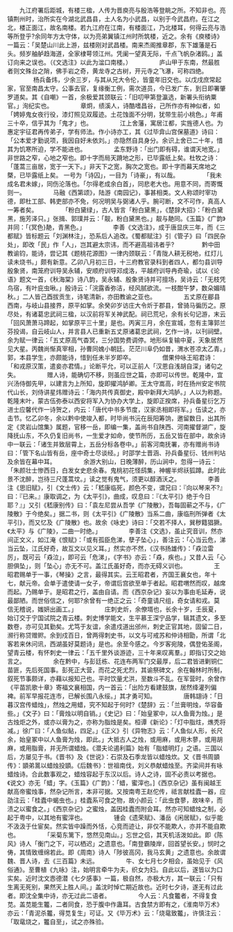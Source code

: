 <!-- { "loadSidebar": true } -->
　　九江府署后距城，有楼三楹，人传为晋庾亮与殷浩等登眺之所。不知非也。亮镇荆州时，治所实在今湖北武昌县，土人名为小武昌，以别于今武昌府。在江之北，楼正面江，故名南楼。若九江府在江南，有楼面江，乃北楼耳，何得云亮与浩等所登乎?余同年方太守体，以为亮弟翼镇江州时所筑楼，近之。余有《庾楼诗》一篇云：「吴楚山川此上游，兹楼刚对武昌楼。南来杰阁推章郡，东下雄藩是石头。频岁舳舻趋海道，全家棣萼领江州。凭阑一望真无际，千点飞帆杂渚鸥。」盖订向来之误也。（《文选注》以此为湓口南楼。） 
　　
　　庐山甲于东南，然最胜者则文殊台之陗，佛手岩之奇，黄龙寺之古树，开元寺之飞瀑，可称四绝。 
　　
　　杨兵备炜，少余三岁，与其从兄大令伦，皆童年旧交也。以戊戌庶常起家，官至南昌太守。公事去官，复缘衡工例，需次道员，今已发广东，到日即署肇罗道矣。其《自嘲》一首，余极爱其颈联云：「旧叨甲第登瀛选，新署头衔纳粟官。」洵纪实也。 
　　
　　章炯，绩溪人，诗酷嗜昌谷，己所作亦有神似者，如「娉婷鬼女夜行役，漆灯照见双履迹。土花蚀面不分明，犹带生前小桃色。」年甫三十卒，信乎其为「鬼才」也。 
　　
　　江上舍藩，寓居江都，实旌德人也。为惠定宇征君再传弟子，学有师法。作小诗亦工，其《过毕弇山宫保墓道》诗曰：「公本爱才勤说项，我因自好未依刘。」亦隐然自具身分。余识上舍已二十年，惜其为饥寒所迫，学不能进也。 
　　
　　孟东野诗：「出门即有碍，谁谓天地宽。」非世路之窄，心地之窄也。即十字而局天蹐地之形，已毕露纸上矣。杜牧之诗：「蓬蒿三亩居，宽于一天下。」非天下之宽，胸次之宽也。即十字而幕天席地之槩，已毕露纸上矣。 一号为「诗囚」，一目为「诗豪」，有以哉。 
　　
　　「我未成名君未嫁」，同伤沦落也。「尔得老成余白首」，同悲老大也。用意不同，而寄慨则一。 
　　
　　马融《西第颂》，陆游《南园记》，事甚相类。文人称颂时宰功德，即杜工部、韩吏部亦不免，何况明吴与弼诸人乎。腕可断，文不可作，真高人一筹者矣。 
　　
　　「粉白黛绿」，古人皆言「粉白黛黑」，《楚辞大招》：「粉白黛黑，施芳泽只。」张揖、郭璞并云：「靓，粉白黛黑也。」靓与靘同。《玉篇》《广韵》并同：「{冥色}靘，青黑色。」 
　　
　　李善《文选注》，成于唐显庆三年，而《三都赋》皆标题云「刘渊林注」，恐系后人追改。《蜀都赋注》引《管子》曰「四民杂处」，即改「民」作「人」，岂其避太宗讳，而不避高祖讳者乎? 
　　
　　黔中田教谕钧，能诗，尝记其《题桃花源图》一律内颈联云：「青陇人耕无税地，红灯儿读未烧书。」颇有新意。乙卯八月初三日，十三府教官录科到者四人，都匀县训导殷象贤，南笼府训导吴永辅，安顺府训导邓成洛，平越府训导冉奇瑜，试以《论语》题文一首，《秋海棠》诗八韵，吴永辅、殷象贤诗并可擅场，吴诗云：「无枝凭鸟宿，有叶庇虫啾。」殷诗云：「浣露香弥洁，经风腻欲流。一枝酣午梦，数朵媚晴秋。」二人皆己酉拔贡生，诗笔清新，亦田教谕之亚也。 
　　
　　五丈原在郿县西南，与岐山县接界，原平如掌。余癸卯岁访庄大令炘于郡县，曾骑马徧历之。原尽处，有诸葛忠武祠三楹，以汉前将军关神武配。祠已荒圮，余有长句记游，末云「回风萧萧马蹄起，如掌原平三十里」是也。丙寅三月，余在宣城，忽有主簿郭兰芬投谒，自云岐山人，并言县人已重新五丈原诸葛忠武祠，乞作一诗，以刊祠壁。余为赋一律云：「五丈原高气杳冥，三分国势费调停。地形纵复输中夏，天象居然见大星。丙魏尚惭真宰相，孙曹同媿小朝廷。茫茫川阜仍如昔，渭水苍凉太乙青。」郭，本县学生，亦颇能诗，惜到任未半岁即卒。 
　　
　　僧果仲咏王昭君诗：「和戎原汉策，遣妾亦君情。」论断平允，可以正前人「汉恩自浅胡自深」诸句之失。 
　　
　　赠人诗，能确切不移，则虽应世之篇，亦即可以传世。乾隆中，宜兴汤侍御先甲，以建言为上所知，旋即擢鸿胪卿。王太守嵩高，时在扬州安定书院代山长，刘侍讲星炜赠诗云：「海内共传真御史，殿中新拜大鸿胪。」人以为称题。乾隆末叶，蒙古伍弥泰以西安将军入为协办大学上，旋即正揆席，孙兵备星衍乞万进士应馨代作一诗贺之，内云：「唐代中书多节度，汉家丞相即将军。」伍读之，亦击节。忆乙卯冬，余以黔中使竣入都，时毕尚书沅在辰阳筹饷，邀留数日，出其所定《灵岩山馆集》属题，官移一岳，即编一集，盖尚书自陕西、河南擢督湖广，旋降抚山东，不久仍复旧尚书，一生爱才如命，使节所历，五岳又皆在部中，故余诗中一联云：「诸生并致层霄上，五岳分标各卷中。」前客河南抚署，亦有赠尚书诗曰：「管下名山皆有岳，座中奇士尽谈经。」时邵学士晋涵、孙兵备星衍、钱州判坫及余皆在幕中耳。 
　　
　　余游大别山，日晚薄醉，历山涧中，忽得一诗云：「朱颜壮士惨西日，白发女史悲余春。鬼桃初花怪鸱集，神幄半烬祅狐蹲。此时此景不沈醉，岂待三尺蓬蒿坟。」读之觉有鬼气，须更以醇酒沃之。 
　　
　　李善注《思旧赋》，引《文士传》云：「嵇康临死，颜色不变，谓兄曰：『向以琴来不?』曰：『已来。』康取调之，为《太平引》，曲成，叹息曰：『《太平引》绝于今日耶？』」又引《嵇康别传》曰：「袁左尼尝从吾学《广陵散》，吾每固蕲之不与，《广陵散》于今绝矣。」据二书，则《太平引》《广陵散》当系二曲，康临刑所弹者《太平引》，而又忆及《广陵散》也。故余《咏史》诗曰：「交若不择人，巽秽籍猖獗。《太平》与《广陵》，二曲一时绝。」 
　　
　　李善注《文选》，虽止究音训，然亦间正文义，如江淹《恨赋》：「或有孤臣危涕，孽子坠心」，善注云：「心当云危，涕当云坠，江氏好奇，故互文以见义耳。」然实亦不然，《汉书扬雄传》：「猋泣雷厉」，既可云「猋泣」，即可云「危涕」，《字书》亦云：「猋，疾也。」又昔人云「心胆俱坠」，则「坠心」亦无不可。盖江氏虽好奇，而亦无碍义训也。 
　　
　　王昭君赐单于一事，《琴操》之言，最得其实。云王昭君者，齐国王襄女也，年十七，献元帝。会单于遣使请一女子，帝谓后宫欲至单于者起。昭君喟然而叹，越席而起。乃赐单于。是昭君之行，盖由自请。而《西京杂记》妄以为事由毛延寿，说最鄙陋。而世俗信之，何耶?余曾有一绝正之云：「奇童请尺组，奇女请和戎。莫信无稽说，媸妍出画工。」 
　　
　　庄刺史炘，余僚壻也，长余十岁，壬辰夏，始订交于宁国试院之青云楼。刺史博学能文，生平慕王深宁品学，辑其遗文，多至数卷，亦可见其勤矣。尤笃于友谊，余遣戍道出邠州，刺史正官其地，固留二日，濒行称贷赠赆。余到戍百日，曾两得刺史书，以文与可戒苏和仲诗相勖，所谓「北客若来休问讯，西湖虽好莫题诗」是也。余至今感之。今岁客宛陵，偶登佑圣阁，望青云楼，有怀刺史一律云：「五千里外谈游迹，三十年来叹离羣。」即指订交之始言之。 
　　
　　余在黔中，与彭廷栋、花连布两军门交最厚，后二君皆进剿铜仁苗匪，先后死国事。彭死正大营，而花之死尤烈，其谕祭碑文，余在翰林时所制，叙死节事颇详，亦藉以报知己也。平时饮量尤洪，至数斗不乱。在军营时，余曾作《平苗凯歌十章》寄福文襄相国，内一首云：「出险方看建鼓旗，居然绛灌列偏裨。前军早报花连市，已解长围八永绥。」其才勇可知。 
　　
　　唐韩翃诗：「日暮汉宫传蜡烛」，然烛之用蜡，究不知起于何时?《楚辞》云：「兰膏明烛，华容备些。」《文子》曰：「膏烛以明自销。」《史记》曰：「始皇冢中，以人鱼膏为烛。」是古烛炬之外，或亦以膏为之，亦称为脂烛是矣。桓谭《新论》：「灯中脂炷，燋秃将减。」徐广曰：「人鱼似鲇，四足。」《正义》引《异物志》云：「人鱼似人形，长尺余，始皇冢中以人鱼膏为烛，即此。」大抵古人之烛，或用麻，或用木蓼，或用胡麻，或用脂膏，并无所谓蜡烛。《潜夫论遏利篇》始有「脂蜡明灯」之语。三国以后，方屡见于书。《晋书》及《世说》：石崇及石季龙皆以蜡烛炊。又《晋书周顗传》：顗弟暠以蜡烛投顗。《后魏书》：世祖南伐，刘义恭献蜡烛至。齐梁间并有咏蜡烛诗。合此数事观之，蜡烛容起于东汉以后。诗人之诗，固不必责以考据也。《说文》亦无「蜡」字。《玉篇》《广韵》：「蜡，蜜滓也。]《西京杂记》虽有闽越王献高帝蜜烛事，然杂记所言，本非可据。又按南粤王赵佗传，祗言献桂蠹一器，应劭注云：「桂蠹中蝎虫也。」桂蠹系可食之物，故小颜云：「此虫食蓼，故味辛，而渍之以蜜食之。」《西京杂记》之蜜烛，盖因桂蠹而附会耳。然亦可知蜡烛之制，必起于粤中，以其地有蜜滓也。 
　　
　　锺会《遗荣赋》、潘岳《闲居赋》，似乎能不汲汲于仕宦矣。然实皆中躁而外恬，心竞而迹让，非仅不能欺人，亦并不能自欺也。 
　　
　　「采菊东篱下，悠然见南山。」忘世之侣，其天机活泼如此。即《陈风》诗人「衡门之下，可以栖迟」之遗意也。「南登霸陵岸，回首望长安。」悯时之俦，其情致缠绵若此。即《周南》诗人「陟彼高冈，我马玄黄」之遗意也。余故谓魏、晋人诗，去《三百篇》未远。 
　　
　　牛、女七月七夕相会，虽始见于《风俗通》。至曹植《九咏》注，始明言牵牛为夫，织女为妇。自此以后，遂皆以为口实矣。近时沈文悫德潜《七夕感事》一篇，极自然，亦极大方，其一联云：「只有生离无死别，果然天上胜人间。」盖沈时悼亡期近故也。近时七夕诗，遂无有过此者。即沈全集中诗，亦无过此二语者。 
　　
　　今人云：凡食龞者，不得复食苋。盖苋能生龞，二者同食，恐于腹中作蛊耳。古食禁方即有之，《淮南毕万术》亦云：「青泥杀龞，得苋复生」可证。又《毕万术》云：「烧鼋致龞」，许慎注云：「取鼋烧之，龞自至」，试之亦殊验。 
　　
